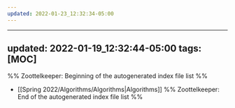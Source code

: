 ```yaml
---
updated: 2022-01-23_12:32:34-05:00
---
```

---
updated: 2022-01-19_12:32:44-05:00
tags: [MOC]
---
%% Zoottelkeeper: Beginning of the autogenerated index file list  %%
-  [[Spring 2022/Algorithms/Algorithms|Algorithms]]
%% Zoottelkeeper: End of the autogenerated index file list  %%

